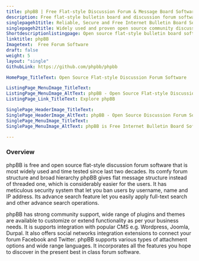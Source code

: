 ```yaml
---
title: phpBB | Free Flat-style Discussion Forum & Message Board Software
description: Free flat-style bulletin board and discussion forum software to build online communities. It also supports integration with Wordpress, Joomla and Durpal.
singlepageh1title: Reliable, Secure and Free Internet Bulletin Board Software
singlepageh2title: Widely used and proven open source community discussion forum software with best in class security system to deliver adequate social communication experience.
Shortdescriptionlistingpage: Open source flat-style bulletin board software to build online communities and discussion forums.
linktitle: phpBB
Imagetext:  Free Forum Software
draft: false
weight: 5
layout: "single"
GithubLink: https://github.com/phpbb/phpbb

HomePage_TitleText: Open Source Flat-style Discussion Forum Software

ListingPage_MenuImage_TitleText: 
ListingPage_MenuImage_AltText: phpBB - Open Source Flat-style Discussion Forum Software
ListingPage_Link_TitleText: Explore phpBB

SinglePage_HeaderImage_TitleText: 
SinglePage_HeaderImage_AltText: phpBB - Open Source Discussion Forum Software
SinglePage_MenuImage_TitleText: 
SinglePage_MenuImage_AltText: phpBB is Free Internet Bulletin Board Software

---
```


### Overview

phpBB is free and open source flat-style discussion forum software that is most widely used and time tested since last two decades. Its comfy forum structure and broad hierarchy phpBB gives flat message structure instead of threaded one, which is considerably easier for the users. It has meticulous security system that let you ban users by username, name and IP address. Its advance search feature let you easily apply full-text search and other advance search operations.

phpBB has strong community support, wide range of plugins and themes are available to customize or extend functionality as per your business needs. It is supports integration with popular CMS e.g. Wordpress, Joomla, Durpal. It also offers social networks integration extensions to connect your forum Facebook and Twitter. phpBB supports various types of attachment options and wide range languages. It incorporates all the features you hope to discover in the present best in class forum software.
